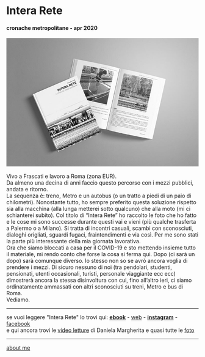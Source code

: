 # Intera Rete  
#### cronache metropolitane - apr 2020 


![](/IR-facsimile-libro.jpg "Intera Rete - bozza")

Vivo a Frascati e lavoro a Roma (zona EUR).  
Da almeno una decina di anni faccio questo percorso con i mezzi pubblici, andata e ritorno.   
La sequenza è: treno, Metro e un autobus (o un tratto a piedi di un paio di chilometri). Nonostante tutto, ho sempre preferito questa soluzione rispetto sia alla macchina (alla lunga metterei sotto qualcuno) che alla moto (mi ci schianterei subito). Col titolo di “Intera Rete” ho raccolto le foto che ho fatto e le cose mi sono successe durante questi vai e vieni (più qualche trasferta a Palermo o a Milano). Si tratta di incontri casuali, scambi con sconosciuti, dialoghi origliati, sguardi fugaci, fraintendimenti e via così. Per me sono stati la parte più interessante della mia giornata lavorativa.  
Ora che siamo bloccati a casa per il COVID-19 e sto mettendo insieme tutto il materiale, mi rendo conto che forse la cosa si ferma qui. Dopo (ci sarà un dopo) sarà comunque diverso. Io stesso non so se avrò ancora voglia di prendere i mezzi. Di sicuro nessuno di noi (tra pendolari, studenti, pensionati, utenti occasionali, turisti, personale viaggiante ecc ecc) dimostrerà ancora la stessa disinvoltura con cui, fino all’altro ieri, ci siamo ordinatamente ammassati con altri sconosciuti su treni, Metro e bus di Roma.  
Vediamo.  

---    
se vuoi leggere "Intera Rete" lo trovi qui: [**ebook**](https://docs.google.com/document/d/1PV7WbbdWiHOb4LGqKyP_v74guc3X_x8mVvlGyGiRBqY/edit?usp=sharing) - [web](https://docs.google.com/document/d/e/2PACX-1vQRwiANaom26EhtbYZtutYeL-2fAjymjrPLMVab8JFhXCJS-6tZhbRlzBT5uN64oruOdjbD5KI3Oofl/pub) -  [**instagram**](https://www.instagram.com/InteraRete/) - [facebook](https://www.facebook.com/InteraReteFB)   
e qui ancora trovi le [video letture](https://www.youtube.com/channel/UC8B2bq3VdPtSeLzryWwNAlQ) di Daniela Margherita e quasi tutte le [foto](https://photos.app.goo.gl/px1VuYtnZLgSsTGAA)  

---    
[about me](https://about.me/cacioman)  
